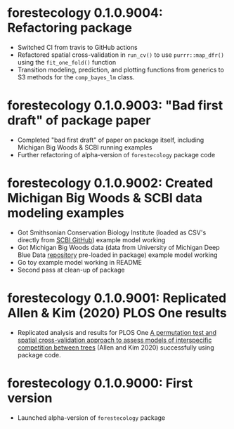# forestecology 0.1.0.9004: Refactoring package

* Switched CI from travis to GitHub actions
* Refactored spatial cross-validation in `run_cv()` to use `purrr::map_dfr()` using the `fit_one_fold()` function
* Transition modeling, prediction, and plotting functions from generics to S3 methods for the `comp_bayes_lm` class.



# forestecology 0.1.0.9003: "Bad first draft" of package paper

* Completed "bad first draft" of paper on package itself, including Michigan Big Woods & SCBI running examples
* Further refactoring of alpha-version of `forestecology` package code


# forestecology 0.1.0.9002: Created Michigan Big Woods & SCBI data modeling examples

* Got Smithsonian Conservation Biology Institute (loaded as CSV's directly from [SCBI GitHub](https://github.com/SCBI-ForestGEO/SCBI-ForestGEO-Data)) example model working
* Got Michigan Big Woods data (data from University of Michigan Deep Blue Data [repository](https://deepblue.lib.umich.edu/data/concern/data_sets/ht24wj48w) pre-loaded in package) example model working
* Go toy example model working in README
* Second pass at clean-up of package


# forestecology 0.1.0.9001: Replicated Allen & Kim (2020) PLOS One results

* Replicated analysis and results for PLOS One [A permutation test and spatial cross-validation approach to assess models of interspecific competition between trees](https://journals.plos.org/plosone/article?id=10.1371/journal.pone.0229930) (Allen and Kim 2020) successfully using package code.


# forestecology 0.1.0.9000: First version

* Launched alpha-version of `forestecology` package
